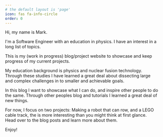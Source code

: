 ```yaml
---
# the default layout is 'page'
icon: fas fa-info-circle
order: 0
---
```


Hi, my name is Mark.

I'm a Software Engineer with an education in physics. I have an interest in a long list of topics.

This is my (work in progress) blog/project website to showcase and keep progress of my current projects.

My education background is physics and nuclear fusion technology. Through these studies I have learned a great deal about dissecting large and complex challenges in to smaller and achievable goals.

In this blog I want to showcase what I can do, and inspire other people to do the same. Through other peoples blog and tutorials I learned a great deal of new things.

For now, I focus on two projects: Making a robot that can row, and a LEGO cable track, the is more interesting than you might think at first glance. Head over to the blog posts and learn more about them.

Enjoy!
